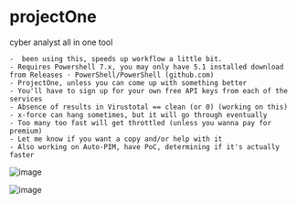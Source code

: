 # projectOne
cyber analyst all in one tool

	-  been using this, speeds up workflow a little bit.
	- Requires Powershell 7.x, you may only have 5.1 installed download from Releases · PowerShell/PowerShell (github.com)
	- ProjectOne, unless you can come up with something better
	- You'll have to sign up for your own free API keys from each of the services
	- Absence of results in Virustotal == clean (or 0) (working on this)
	- x-force can hang sometimes, but it will go through eventually
	- Too many too fast will get throttled (unless you wanna pay for premium)
	- Let me know if you want a copy and/or help with it
	- Also working on Auto-PIM, have PoC, determining if it's actually faster
![image](https://user-images.githubusercontent.com/1554321/138189397-fc3b170f-0231-4dd8-be46-7aec005aa4bd.png)

![image](https://user-images.githubusercontent.com/1554321/138189411-81731928-1cca-4053-97f8-64e3a02b58f0.png)
